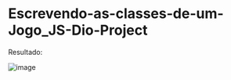 # Escrevendo-as-classes-de-um-Jogo_JS-Dio-Project
Resultado:

![image](https://github.com/user-attachments/assets/980d2a8b-b337-49be-a0a3-5fa418398a13)
